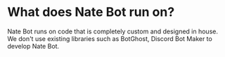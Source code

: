 # What does Nate Bot run on?

Nate Bot runs on code that is completely custom and designed in house. We don't use existing libraries such as BotGhost, Discord Bot Maker to develop Nate Bot.
